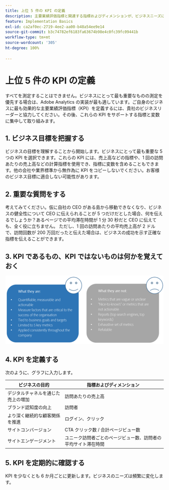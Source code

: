 ```yaml
---
title: 上位 5 件の KPI の定義
description: 主要業績評価指標と関連する指標およびディメンションが、ビジネスニーズに密接に合致していることを確認します。
feature: Implementation Basics
exl-id: ca2af0ec-2719-4ee2-aa00-b48a54ee9e14
source-git-commit: b3c74782ef6183fa63674b98e4c0fc39fc09441b
workflow-type: tm+mt
source-wordcount: '305'
ht-degree: 100%

---
```


# 上位 5 件の KPI の定義

すべてを測定することはできません。ビジネスにとって最も重要なものの測定を優先する場合は、Adobe Analytics の実装が最も適しています。ご自身のビジネスに最も効果的な主要業績評価指標（KPI）を定義するには、貴社のビジネスリーダーと協力してください。その後、これらの KPI をサポートする指標と変数に集中して取り組みます。

## 1. ビジネス目標を把握する

ビジネスの目標を理解することから開始します。ビジネスにとって最も重要な 5 つの KPI を選択できます。これらの KPI には、売上高などの指標や、1 回の訪問あたりの売上高などの計算指標を使用でき、指標に変数を含めることもできます。他の会社や業界標準から無作為に KPI をコピーしないでください。お客様のビジネス目標に適合しない可能性があります。

## 2. 重要な質問をする

考えてみてください。仮に自社の CEO がある島から移動できなくなり、ビジネスの健全性について CEO に伝えられることが 5 つだけだとした場合、何を伝えるでしょうか？あるページでの平均滞在時間が 1 分 30 秒だと CEO に伝えても、全く役に立ちません。 ただし、1 回の訪問あたりの平均売上高が 2 ドルで、訪問回数が 200 万回だったと伝えた場合は、ビジネスの成功を示す正確な指標を伝えることができます。

## 3. KPI であるもの、KPI ではないものは何かを覚えておく

![](assets/kpis.png)

## 4. KPI を定義する

次のように、グラフに入力します。

| ビジネスの目的 | 指標およびディメンション |
| --- | --- |
| デジタルチャネルを通じた売上の増加 | 訪問あたりの売上高 |
| ブランド認知度の向上 | 訪問者 |
| より深く継続的な顧客関係を推進 | ログイン、クリック |
| サイトコンバージョン | CTA クリック数 / 合計ページビュー数 |
| サイトエンゲージメント | ユニーク訪問者ごとのページビュー数、訪問者の平均サイト滞在時間 |

## 5. KPI を定期的に確認する

KPI を少なくとも 6 か月ごとに更新します。ビジネスのニーズは頻繁に変化します。
